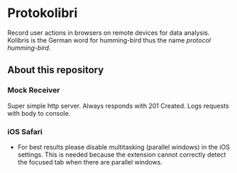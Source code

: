 # Protokolibri

Record user actions in browsers on remote devices for data analysis.  
Kolibris is the German word for humming-bird thus the name _protocol humming-bird_.

## About this repository

### Mock Receiver
Super simple http server. Always responds with 201 Created. Logs requests with body to console.

### iOS Safari

- For best results please disable multitasking (parallel windows) in the iOS settings.
This is needed because the extension cannot correctly detect the focused tab when there are parallel windows.
